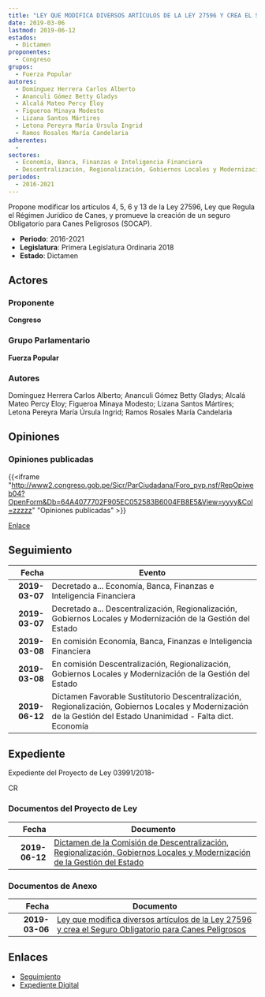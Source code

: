 ```yaml
---
title: "LEY QUE MODIFICA DIVERSOS ARTÍCULOS DE LA LEY 27596 Y CREA EL SEGURO OBLIGATORIO PARA CANES PELIGROSOS"
date: 2019-03-06
lastmod: 2019-06-12
estados: 
  - Dictamen
proponentes: 
  - Congreso
grupos: 
  - Fuerza Popular
autores: 
  - Domínguez Herrera Carlos Alberto
  - Ananculi Gómez Betty Gladys
  - Alcalá Mateo Percy Eloy
  - Figueroa Minaya Modesto
  - Lizana Santos Mártires
  - Letona Pereyra María Úrsula Ingrid
  - Ramos Rosales María Candelaria
adherentes: 
  - 
sectores: 
  - Economía, Banca, Finanzas e Inteligencia Financiera
  - Descentralización, Regionalización, Gobiernos Locales y Modernización de la Gestión del Estado
periodos: 
  - 2016-2021
---
```


Propone modificar los artículos 4, 5, 6 y 13 de la Ley 27596, Ley que Regula el Régimen Jurídico de Canes, y promueve la creación de un seguro Obligatorio para Canes Peligrosos (SOCAP).

- **Periodo**: 2016-2021
- **Legislatura**: Primera Legislatura Ordinaria 2018
- **Estado**: Dictamen

## Actores

### Proponente

**Congreso**

### Grupo Parlamentario

**Fuerza Popular**

### Autores

Domínguez Herrera Carlos Alberto; Ananculi Gómez Betty Gladys; Alcalá Mateo Percy Eloy; Figueroa Minaya Modesto; Lizana Santos Mártires; Letona Pereyra María Úrsula Ingrid; Ramos Rosales María Candelaria


## Opiniones

### Opiniones publicadas

{{<iframe "http://www2.congreso.gob.pe/Sicr/ParCiudadana/Foro_pvp.nsf/RepOpiweb04?OpenForm&Db=64A4077702F905EC052583B6004FB8E5&View=yyyy&Col=zzzzz" "Opiniones publicadas" >}}

[Enlace](http://www2.congreso.gob.pe/Sicr/ParCiudadana/Foro_pvp.nsf/RepOpiweb04?OpenForm&Db=64A4077702F905EC052583B6004FB8E5&View=yyyy&Col=zzzzz)

## Seguimiento

| Fecha | Evento |
|------:|--------|
| **2019-03-07** | Decretado a... Economía, Banca, Finanzas e Inteligencia Financiera|
| **2019-03-07** | Decretado a... Descentralización, Regionalización, Gobiernos Locales y Modernización de la Gestión del Estado|
| **2019-03-08** | En comisión Economía, Banca, Finanzas e Inteligencia Financiera|
| **2019-03-08** | En comisión Descentralización, Regionalización, Gobiernos Locales y Modernización de la Gestión del Estado|
| **2019-06-12** | Dictamen Favorable Sustitutorio Descentralización, Regionalización, Gobiernos Locales y Modernización de la Gestión del Estado Unanimidad - Falta dict. Economía|


## Expediente

Expediente del Proyecto de Ley 03991/2018-

CR


### Documentos del Proyecto de Ley

| Fecha | Documento |
|------:|--------|
| **2019-06-12** | [Dictamen de la Comisión de Descentralización, Regionalización, Gobiernos Locales y Modernización de la Gestión del Estado](http://www.leyes.congreso.gob.pe/Documentos/2016_2021/Dictamenes/Proyectos_de_Ley/03991DC08MAY20190612.pdf) |

### Documentos de Anexo

| Fecha | Documento |
|------:|--------|
| **2019-03-06** | [Ley que modifica diversos artículos de la Ley 27596 y crea el Seguro Obligatorio para Canes Peligrosos](http://www.leyes.congreso.gob.pe/Documentos/2016_2021/Proyectos_de_Ley_y_de_Resoluciones_Legislativas/PL0399120190306.pdf) |

## Enlaces 

- [Seguimiento](http://www2.congreso.gob.pehttp://www2.congreso.gob.pe/Sicr/TraDocEstProc/CLProLey2016.nsf/f7fff46988ca05b1052578e100829cc7/f075961908b36168052583b5007ba889?OpenDocument)
- [Expediente Digital](http://www2.congreso.gob.pehttp://www2.congreso.gob.pe/Sicr/TraDocEstProc/CLProLey2016.nsf/f7fff46988ca05b1052578e100829cc7/f075961908b36168052583b5007ba889?OpenDocument&Click=05257FB7005EB655.eb71d0cf91d8294e05256cdf006b5706/$Body/0.1C6C)
